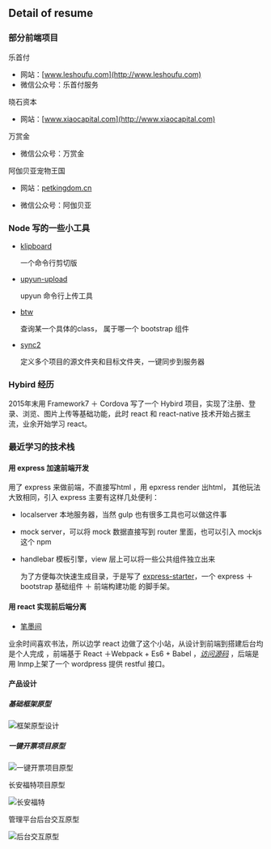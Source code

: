 ## Detail of resume 

### 部分前端项目

乐首付  

* 网站：[www.leshoufu.com](http://www.leshoufu.com)
* 微信公众号：乐首付服务

晓石资本

- 网站：[www.xiaocapital.com](http://www.xiaocapital.com)

万赏金 

- 微信公众号：万赏金

阿伽贝亚宠物王国

- 网站：[petkingdom.cn](http://www.petkingdom.cn)


* 微信公众号：阿伽贝亚

### Node 写的一些小工具

- [klipboard](https://github.com/yuwancumian/klipboard)

  一个命令行剪切版

- [upyun-upload](https://github.com/yuwancumian/upyun-upload)

  upyun 命令行上传工具

- [btw](https://github.com/yuwancumian/btw)

  查询某一个具体的class， 属于哪一个 bootstrap 组件

- [sync2](https://github.com/yuwancumian/sync2)

  定义多个项目的源文件夹和目标文件夹，一键同步到服务器

### Hybird 经历

2015年末用 Framework7 ＋ Cordova 写了一个 Hybird 项目，实现了注册、登录、浏览、图片上传等基础功能，此时 react 和 react-native 技术开始占据主流，业余开始学习 react。

### 最近学习的技术栈

#### 用 express 加速前端开发

用了 express 来做前端，不直接写html ，用 epxress render 出html， 其他玩法大致相同，引入 express 主要有这样几处便利：

- localserver 本地服务器，当然 gulp 也有很多工具也可以做这件事

- mock server，可以将 mock 数据直接写到 router 里面，也可以引入 mockjs 这个 npm 

- handlebar 模板引擎，view 层上可以将一些公共组件独立出来

  为了方便每次快速生成目录，于是写了 [express-starter](https://github.com/yuwancumian/website-starter)，一个 express ＋ bootstrap 基础组件 ＋ 前端构建功能 的脚手架。

#### 用 react 实现前后端分离

- [笔墨间](http://www.bimojian.com)

业余时间喜欢书法，所以边学 react 边做了这个小站，从设计到前端到搭建后台均是个人完成  ，前端基于 React ＋Webpack + Es6 + Babel ，*[访问源码](https://github.com/yuwancumian/bimojian/tree/antd)*  ，后端是用 lnmp上架了一个 wordpress 提供 restful 接口。 



#### 产品设计

##### 基础框架原型

![框架原型设计](https://ws2.sinaimg.cn/large/006tNc79gy1frs101y6txj31kw1rttv3.jpg)

##### 一键开票项目原型

![一键开票项目原型](https://ws1.sinaimg.cn/large/006tNc79gy1frs17hwx3mj31kw1ntb2a.jpg)



长安福特项目原型

![长安福特](https://ws2.sinaimg.cn/large/006tNc79gy1frs18ritplj31kw14h1ky.jpg)



管理平台后台交互原型

![后台交互原型](https://ws2.sinaimg.cn/large/006tNc79gy1frs1bp5rlcj31kw0v64qp.jpg)